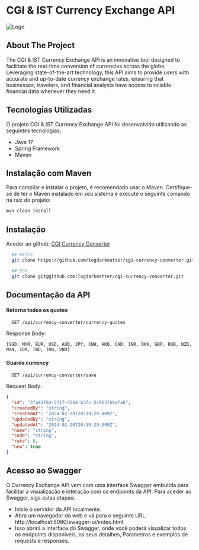 # CGI & IST Currency Exchange API


![Logo](https://seeklogo.com/images/C/cgi-group-inc-logo-ADDFE73AD0-seeklogo.com.png)


## About The Project

The CGI & IST Currency Exchange API is an innovative tool designed to facilitate the real-time conversion of currencies across the globe. Leveraging state-of-the-art technology, this API aims to provide users with accurate and up-to-date currency exchange rates, ensuring that businesses, travelers, and financial analysts have access to reliable financial data whenever they need it.

## Tecnologias Utilizadas

O projeto CGI & IST Currency Exchange API foi desenvolvido utilizando as seguintes tecnologias:

- Java 17
- Spring Framework
- Maven

## Instalação com Maven

Para compilar e instalar o projeto, é recomendado usar o Maven. Certifique-se de ter o Maven instalado em seu sistema e execute o seguinte comando na raiz do projeto:

```bash
mvn clean install
```

## Instalação

Aceder ao github:
[CGI Currency Converter](https://github.com/logdarkmatter/cgi-currency-converter)

```bash
  ## HTTPS
  git clone https://github.com/logdarkmatter/cgi-currency-converter.git
```

```bash  
  ## SSH
  git clone git@github.com:logdarkmatter/cgi-currency-converter.git  
```

## Documentação da API

#### Retorna todos os quotes


```http
  GET /api/currency-converter/currency-quotes
```

Response Body:
```http
[SGD, MYR, EUR, USD, AUD, JPY, CNH, HKD, CAD, INR, DKK, GBP, RUB, NZD, MXN, IDR, TWD, THB, VND]
```

#### Guarda currency

```http
  GET /api/currency-converter/save
```
Request Body:
```json
{
  "id": "3fa85f64-5717-4562-b3fc-2c963f66afa6",
  "createdBy": "string",
  "createdAt": "2024-02-20T20:19:29.009Z",
  "updatedBy": "string",
  "updatedAt": "2024-02-20T20:19:29.009Z",
  "name": "string",
  "code": "string",
  "rate": 0,
  "new": true
}
```
## Acesso ao Swagger
O Currency Exchange API vem com uma interface Swagger embutida para facilitar a visualização e interação com os endpoints da API. Para aceder ao Swagger, siga estas etapas:

- Inicie o servidor da API localmente.
- Abra um navegador da web e vá para o seguinte URL: http://localhost:8080/swagger-ui/index.html.
- Isso abrirá a interface do Swagger, onde você poderá visualizar todos os endpoints disponíveis, os seus detalhes, Parametros e exemplos de requests e responses.
